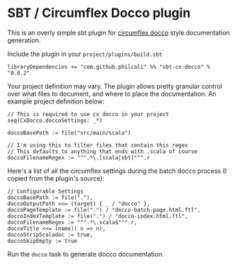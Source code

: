 # SBT / Circumflex Docco plugin

This is an overly simple sbt plugin for [circumflex docco] style documentation generation.

Include the plugin in your `project/plugins/build.sbt`

    libraryDependencies += "com.github.philcali" %% "sbt-cx-docco" % "0.0.2"

Your project definition may vary. The plugin allows pretty granular control over what
files to document, and where to place the documentation. An example project definition below:

    // This is required to use cx docco in your project
    seq(CxDocco.doccoSettings: _*)

    doccoBasePath := file("src/main/scala")

    // I'm using this to filter files that contain this regex
    // This defaults to anything that ends with .scala of course
    doccoFilenameRegex := """.*\.[scala|sbt]""".r

Here's a list of all the circumflex settings during the batch docco process 
(I copied from the plugin's source):

    // Configurable Settings
    doccoBasePath := file("."),
    doccoOutputPath <<= (target) { _ / "docco" },
    doccoPageTemplate := file(".") / "docco-batch-page.html.ftl",
    doccoIndexTemplate := file(".") / "docco-index.html.ftl",
    doccoFilenameRegex := """.*\.scala$""".r,
    doccoTitle <<= (name)( n => n),
    doccoStripScaladoc := true,
    doccoSkipEmpty := true


Run the `docco` task to generate docco documentation.

[circumflex docco]: http://circumflex.ru/projects/docco/index.html
